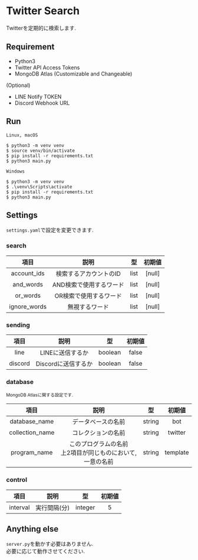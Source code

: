 # Twitter Search  

Twitterを定期的に検索します.  

## Requirement  

- Python3
- Twitter API Access Tokens
- MongoDB Atlas (Customizable and Changeable)

(Optional)
- LINE Notify TOKEN
- Discord Webhook URL

## Run  

`Linux, macOS`  
```shell
$ python3 -m venv venv
$ source venv/bin/activate
$ pip install -r requirements.txt
$ python3 main.py
```

`Windows`  
```shell
$ python3 -m venv venv
$ .\venv\Scripts\activate
$ pip install -r requirements.txt
$ python3 main.py
```

## Settings  

`settings.yaml`で設定を変更できます.  

### search  

|項目|説明|型|初期値|
|:-:|:-:|:-:|:-:|
|account_ids|検索するアカウントのID|list|[null]|
|and_words|AND検索で使用するワード|list|[null]|
|or_words|OR検索で使用するワード|list|[null]|
|ignore_words|無視するワード|list|[null]|

### sending  

|項目|説明|型|初期値|
|:-:|:-:|:-:|:-:|
|line|LINEに送信するか|boolean|false|
|discord|Discordに送信するか|boolean|false|

### database  

<small>MongoDB Atlasに関する設定です.</small>  

|項目|説明|型|初期値|
|:-:|:-:|:-:|:-:|
|database_name|データベースの名前|string|bot|
|collection_name|コレクションの名前|string|twitter|
|program_name|このプログラムの名前<br>上2項目が同じものにおいて, 一意の名前|string|template|

### control  

|項目|説明|型|初期値|
|:-:|:-:|:-:|:-:|
|interval|実行間隔(分)|integer|5|

## Anything else  

`server.py`を動かす必要はありません.  
必要に応じて動作させてください.  